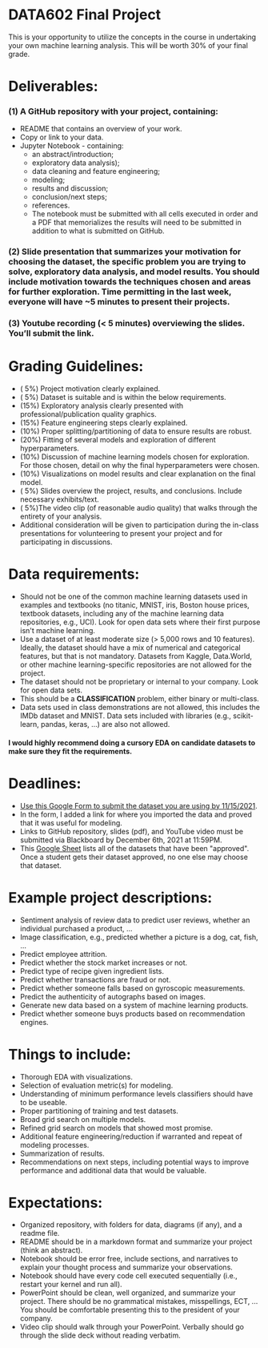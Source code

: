 # DATA602 Final Project
This is your opportunity to utilize the concepts in the course in undertaking your own machine learning analysis. This will be worth 30% of your final grade.

# Deliverables:
### (1) A GitHub repository with your project, containing:
- README that contains an overview of your work. 
- Copy or link to your data. 
- Jupyter Notebook - containing:  
  - an abstract/introduction;   
  - exploratory data analysis);  
  - data cleaning and feature engineering;  
  - modeling;  
  - results and discussion;  
  - conclusion/next steps;  
  - references. 
  - The notebook must be submitted with all cells executed in order and a PDF that memorializes the results will need to be submitted in addition to what is submitted on GitHub.  
### (2) Slide presentation that summarizes your motivation for choosing the dataset, the specific problem you are trying to solve, exploratory data analysis, and model results. You should include motivation towards the techniques chosen and areas for further exploration. Time permitting in the last week, everyone will have ~5 minutes to present their projects.
### (3) Youtube recording (< 5 minutes) overviewing the slides. You’ll submit the link.

# Grading Guidelines:
- ( 5%) Project motivation clearly explained. 
- ( 5%) Dataset is suitable and is within the below requirements. 
- (15%) Exploratory analysis clearly presented with professional/publication quality graphics. 
- (15%) Feature engineering steps clearly explained. 
- (10%) Proper splitting/partitioning of data to ensure results are robust. 
- (20%) Fitting of several models and exploration of different hyperparameters. 
- (10%) Discussion of machine learning models chosen for exploration. For those chosen, detail on why the final hyperparameters were chosen.  
- (10%) Visualizations on model results and clear explanation on the final model.  
- ( 5%) Slides overview the project, results, and conclusions. Include necessary exhibits/text.  
- ( 5%)The video clip (of reasonable audio quality) that walks through the entirety of your analysis.  
- Additional consideration will be given to participation during the in-class presentations for volunteering to present your project and for participating in discussions.  

# Data requirements:
- Should not be one of the common machine learning datasets used in examples and textbooks (no titanic, MNIST, iris, Boston house prices, textbook datasets, including any of the machine learning data repositories, e.g., UCI). Look for open data sets where their first purpose isn't machine learning.  
- Use a dataset of at least moderate size (> 5,000 rows and 10 features). Ideally, the dataset should have a mix of numerical and categorical features, but that is not mandatory. Datasets from Kaggle, Data.World, or other machine learning-specific repositories are not allowed for the project.  
- The dataset should not be proprietary or internal to your company. Look for open data sets.  
- This should be a **CLASSIFICATION** problem, either binary or multi-class.  
- Data sets used in class demonstrations are not allowed, this includes the IMDb dataset and MNIST. Data sets included with libraries (e.g., scikit-learn, pandas, keras, ...) are also not allowed.

#### I would highly recommend doing a cursory EDA on candidate datasets to make sure they fit the requirements.

# Deadlines:
- [Use this Google Form to submit the dataset you are using by 11/15/2021](https://docs.google.com/forms/d/e/1FAIpQLScAG7BMCHkF34TVkEs5Mdx0VMO3makWxoYRCin1NluxkI0NCQ/viewform?usp=sf_link).  
- In the form, I added a link for where you imported the data and proved that it was useful for modeling.  
- Links to GitHub repository, slides (pdf), and YouTube video must be submitted via Blackboard by December 6th, 2021 at 11:59PM.  
- This [Google Sheet](https://docs.google.com/spreadsheets/d/1xaUkc5SB9Jozq_gxNoAEFUi8m9WVUzqQt_enws5pdFA/edit?usp=sharing) lists all of the datasets that have been "approved". Once a student gets their dataset approved, no one else may choose that dataset.

# Example project descriptions:  
- Sentiment analysis of review data to predict user reviews, whether an individual purchased a product, ...  
- Image classification, e.g., predicted whether a picture is a dog, cat, fish, ...  
- Predict employee attrition.  
- Predict whether the stock market increases or not.  
- Predict type of recipe given ingredient lists.  
- Predict whether transactions are fraud or not.  
- Predict whether someone falls based on gyroscopic measurements.  
- Predict the authenticity of autographs based on images.  
- Generate new data based on a system of machine learning products.  
- Predict whether someone buys products based on recommendation engines.  

# Things to include:
- Thorough EDA with visualizations.  
- Selection of evaluation metric(s) for modeling.  
- Understanding of minimum performance levels classifiers should have to be useable.  
- Proper partitioning of training and test datasets.  
- Broad grid search on multiple models.  
- Refined grid search on models that showed most promise.  
- Additional feature engineering/reduction if warranted and repeat of modeling processes.  
- Summarization of results.  
- Recommendations on next steps, including potential ways to improve performance and additional data that would be valuable.  

# Expectations:
- Organized repository, with folders for data, diagrams (if any), and a readme file.  
- README should be in a markdown format and summarize your project (think an abstract).  
- Notebook should be error free, include sections, and narratives to explain your thought process and summarize your observations.  
- Notebook should have every code cell executed sequentially (i.e., restart your kernel and run all).  
- PowerPoint should be clean, well organized, and summarize your project. There should be no grammatical mistakes, misspellings, ECT, ...  You should be comfortable presenting this to the president of your company.  
- Video clip should walk through your PowerPoint. Verbally should go through the slide deck without reading verbatim.  
